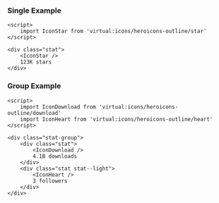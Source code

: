 ### Single Example

```svelte example raised
<script>
	import IconStar from 'virtual:icons/heroicons-outline/star'
</script>

<div class="stat">
	<IconStar />
	123K stars
</div>
```

### Group Example

```svelte example raised
<script>
	import IconDownload from 'virtual:icons/heroicons-outline/download'
	import IconHeart from 'virtual:icons/heroicons-outline/heart'
</script>

<div class="stat-group">
	<div class="stat">
		<IconDownload />
		4.1B downloads
	</div>
	<div class="stat stat--light">
		<IconHeart />
		3 followers
	</div>
</div>
```
